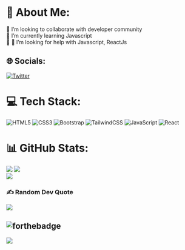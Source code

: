 # 💫 About Me:

👯 I’m looking to collaborate with developer community <br>
🌱 I’m currently learning Javascript<br>💬 
🤝 I’m looking for help with Javascript, ReactJs<br>

## 🌐 Socials:

[![Twitter](https://img.shields.io/badge/Twitter-%231DA1F2.svg?logo=Twitter&logoColor=white)](https://twitter.com/srshankar145)

# 💻 Tech Stack:

![HTML5](https://img.shields.io/badge/html5-%23E34F26.svg?style=for-the-badge&logo=html5&logoColor=white)  ![CSS3](https://img.shields.io/badge/css3-%231572B6.svg?style=for-the-badge&logo=css3&logoColor=white)  ![Bootstrap](https://img.shields.io/badge/bootstrap-%238511FA.svg?style=for-the-badge&logo=bootstrap&logoColor=white)  ![TailwindCSS](https://img.shields.io/badge/tailwindcss-%2338B2AC.svg?style=for-the-badge&logo=tailwind-css&logoColor=white)  ![JavaScript](https://img.shields.io/badge/javascript-%23323330.svg?style=for-the-badge&logo=javascript&logoColor=%23F7DF1E)  ![React](https://img.shields.io/badge/react-%2320232a.svg?style=for-the-badge&logo=react&logoColor=%2361DAFB) 

# 📊 GitHub Stats:

![](https://github-readme-stats.vercel.app/api?username=srshankar145&theme=dark&hide_border=false&include_all_commits=false&count_private=false)   ![](https://github-readme-stats.vercel.app/api/top-langs/?username=srshankar145&theme=dark&hide_border=false&include_all_commits=false&count_private=false&layout=compact)  <br/>
![](https://github-readme-streak-stats.herokuapp.com/?user=srshankar145&theme=dark&hide_border=false)<br/>

### ✍️ Random Dev Quote

![](https://quotes-github-readme.vercel.app/api?type=horizontal&theme=gruvbox)

![forthebadge](https://forthebadge.com/images/badges/powered-by-coffee.svg)
---

[![](https://visitcount.itsvg.in/api?id=srshankar145&icon=0&color=0)](https://visitcount.itsvg.in)
